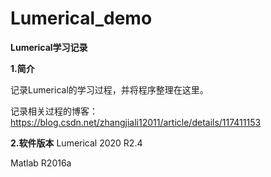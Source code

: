 # Lumerical_demo
**Lumerical学习记录**

**1.简介**

记录Lumerical的学习过程，并将程序整理在这里。

记录相关过程的博客：https://blog.csdn.net/zhangjiali12011/article/details/117411153


**2.软件版本**
Lumerical 2020 R2.4

Matlab R2016a
